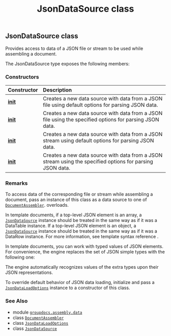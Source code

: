 ﻿---
title: JsonDataSource class
second_title: GroupDocs.Assembly for Python via .NET API References
description: 
type: docs
url: /python-net/groupdocs.assembly.data/jsondatasource/
is_root: false
weight: 140
---

## JsonDataSource class

Provides access to data of a JSON file or stream to be used while assembling a document.



The JsonDataSource type exposes the following members:

### Constructors
| Constructor | Description |
| :- | :- |
| [__init__](/assembly/python-net/groupdocs.assembly.data/jsondatasource/__init__/#str) | Creates a new data source with data from a JSON file using default options for parsing JSON data. |
| [__init__](/assembly/python-net/groupdocs.assembly.data/jsondatasource/__init__/#str-groupdocs.assembly.data.JsonDataLoadOptions) | Creates a new data source with data from a JSON file using the specified options for parsing JSON data. |
| [__init__](/assembly/python-net/groupdocs.assembly.data/jsondatasource/__init__/#io.RawIOBase) | Creates a new data source with data from a JSON stream using default options for parsing JSON data. |
| [__init__](/assembly/python-net/groupdocs.assembly.data/jsondatasource/__init__/#io.RawIOBase-groupdocs.assembly.data.JsonDataLoadOptions) | Creates a new data source with data from a JSON stream using the specified options for parsing JSON data. |



### Remarks 


To access data of the corresponding file or stream while assembling a document, pass an instance of this class as
a data source to one of [`DocumentAssembler`](/assembly/python-net/groupdocs.assembly/documentassembler). 
overloads.




In template documents, if a top-level JSON element is an array, a [`JsonDataSource`](/assembly/python-net/groupdocs.assembly.data/jsondatasource) instance should be
treated in the same way as if it was a DataTable instance. If a top-level JSON element 
is an object, a [`JsonDataSource`](/assembly/python-net/groupdocs.assembly.data/jsondatasource) instance should be treated in the same way as if it was 
a DataRow instance. For more information, see template syntax reference 
.




In template documents, you can work with typed values of JSON elements. For convenience, the engine replaces the set 
of JSON simple types with the following one:




The engine automatically recognizes values of the extra types upon their JSON representations.




To override default behavior of JSON data loading, initialize and pass a [`JsonDataLoadOptions`](/assembly/python-net/groupdocs.assembly.data/jsondataloadoptions) instance
to a constructor of this class.

### See Also
* module [`groupdocs.assembly.data`](..)
* class [`DocumentAssembler`](/assembly/python-net/groupdocs.assembly/documentassembler)
* class [`JsonDataLoadOptions`](/assembly/python-net/groupdocs.assembly.data/jsondataloadoptions)
* class [`JsonDataSource`](/assembly/python-net/groupdocs.assembly.data/jsondatasource)
